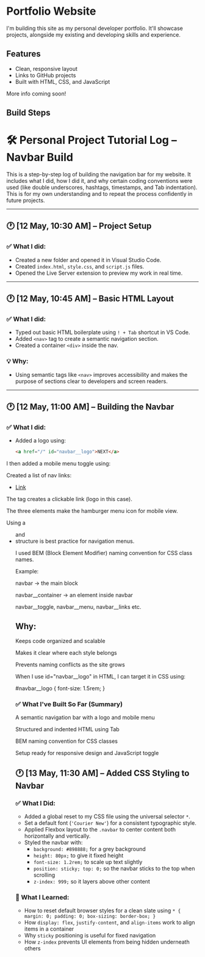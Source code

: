 # Portfolio Website

I'm building this site as my personal developer portfolio. It'll showcase projects, alongside my existing and developing skills and experience. 

## Features
- Clean, responsive layout
- Links to GitHub projects
- Built with HTML, CSS, and JavaScript

More info coming soon!


## Build Steps 

# 🛠️ Personal Project Tutorial Log – Navbar Build

This is a step-by-step log of building the navigation bar for my website. It includes what I did, how I did it, and why certain coding conventions were used (like double underscores, hashtags, timestamps, and Tab indentation). This is for my own understanding and to repeat the process confidently in future projects.

---

## 🕐 [12 May, 10:30 AM] – Project Setup

### ✅ What I did:
- Created a new folder and opened it in Visual Studio Code.
- Created `index.html`, `style.css`, and `script.js` files.
- Opened the Live Server extension to preview my work in real time.

---

## 🕐 [12 May, 10:45 AM] – Basic HTML Layout

### ✅ What I did:
- Typed out basic HTML boilerplate using `! + Tab` shortcut in VS Code.
- Added `<nav>` tag to create a semantic navigation section.
- Created a container `<div>` inside the nav.

### 💡 Why:
- Using semantic tags like `<nav>` improves accessibility and makes the purpose of sections clear to developers and screen readers.

---

## 🕐 [12 May, 11:00 AM] – Building the Navbar

### ✅ What I did:
- Added a logo using:
  ```html
  <a href="/" id="navbar__logo">NEXT</a>

I then added a mobile menu toggle using:
<div class="navbar__toggle" id="mobile-menu">
  <span class="bar"></span>
  <span class="bar"></span>
  <span class="bar"></span>
</div>

Created a list of nav links:
<ul class="navbar__menu">
  <li class="navbar__item">
    <a href="" class="navbar__links">Link</a>
  </li>
</ul>

The <a> tag creates a clickable link (logo in this case).

The three <span class="bar"> elements make the hamburger menu icon for mobile view.

Using a <ul> and <li> structure is best practice for navigation menus.

I used BEM (Block Element Modifier) naming convention for CSS class names.

Example:

navbar → the main block

navbar__container → an element inside navbar

navbar__toggle, navbar__menu, navbar__links etc.

## Why:

Keeps code organized and scalable

Makes it clear where each style belongs

Prevents naming conflicts as the site grows

When I use id="navbar__logo" in HTML, I can target it in CSS using:

#navbar__logo {
  font-size: 1.5rem;
}


### ✅ What I've Built So Far (Summary)
A semantic navigation bar with a logo and mobile menu

Structured and indented HTML using Tab

BEM naming convention for CSS classes

Setup ready for responsive design and JavaScript toggle


## 🕐 [13 May, 11:30 AM] – Added CSS Styling to Navbar

### ✅ What I Did:
- Added a global reset to my CSS file using the universal selector `*`.
- Set a default font (`'Courier New'`) for a consistent typographic style.
- Applied Flexbox layout to the `.navbar` to center content both horizontally and vertically.
- Styled the navbar with:
  - `background: #898888;` for a grey background
  - `height: 80px;` to give it fixed height
  - `font-size: 1.2rem;` to scale up text slightly
  - `position: sticky; top: 0;` so the navbar sticks to the top when scrolling
  - `z-index: 999;` so it layers above other content

### 🧠 What I Learned:
- How to reset default browser styles for a clean slate using `* { margin: 0; padding: 0; box-sizing: border-box; }`
- How `display: flex`, `justify-content`, and `align-items` work to align items in a container
- Why `sticky` positioning is useful for fixed navigation
- How `z-index` prevents UI elements from being hidden underneath others

